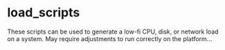 # load_scripts

These scripts can be used to generate a low-fi CPU, disk, or network load on a system.  May require adjustments to run correctly on the platform...

